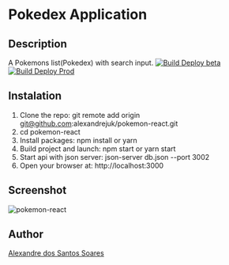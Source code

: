 # Pokedex Application

## Description
A Pokemons list(Pokedex) with search input.
[![Build Deploy beta](https://github.com/alexandrejuk/pokemon-react/actions/workflows/build_deploy_beta.yml/badge.svg)](https://github.com/alexandrejuk/pokemon-react/actions/workflows/build_deploy_beta.yml)
[![Build Deploy Prod](https://github.com/alexandrejuk/pokemon-react/actions/workflows/build_deploy_prod.yml/badge.svg)](https://github.com/alexandrejuk/pokemon-react/actions/workflows/build_deploy_prod.yml)
## Instalation

1. Clone the repo: git remote add origin git@github.com:alexandrejuk/pokemon-react.git
2. cd pokemon-react
3. Install packages: npm install or yarn
4. Build project and launch: npm start or yarn start
5. Start api with json server: json-server db.json --port 3002
5. Open your browser at: http://localhost:3000

## Screenshot
![pokemon-react](./screen-shot/screen.png)

## Author
[Alexandre dos Santos Soares](https://github.com/alexandrejuk)

